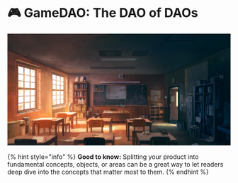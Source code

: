 # 🎮 GameDAO: The DAO of DAOs

![](../.gitbook/assets/IP39-SchoolClassroom.jpg)

{% hint style="info" %}
**Good to know:** Splitting your product into fundamental concepts, objects, or areas can be a great way to let readers deep dive into the concepts that matter most to them.
{% endhint %}
